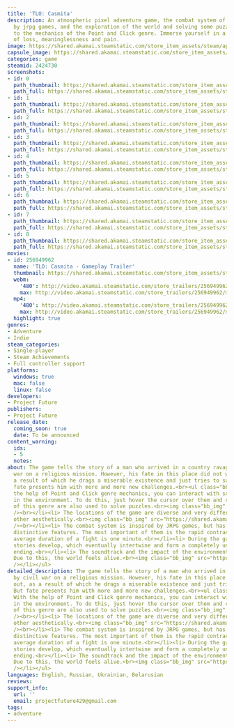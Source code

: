 ```yaml
---
title: 'TLO: Casmita'
description: An atmospheric pixel adventure game, the combat system of which is inspired
  by jrpg games, and the exploration of the world and solving some puzzles is tied
  to the mechanics of the Point and Click genre. Immerse yourself in a dark story
  of loss, meaninglessness and pain.
image: https://shared.akamai.steamstatic.com/store_item_assets/steam/apps/2424730/header.jpg?t=1722331096
capsule_image: https://shared.akamai.steamstatic.com/store_item_assets/steam/apps/2424730/capsule_231x87.jpg?t=1722331096
categories: game
steamid: 2424730
screenshots:
- id: 0
  path_thumbnail: https://shared.akamai.steamstatic.com/store_item_assets/steam/apps/2424730/ss_516cf53fa4307f939c847abeeed530f74fddbd1f.600x338.jpg?t=1722331096
  path_full: https://shared.akamai.steamstatic.com/store_item_assets/steam/apps/2424730/ss_516cf53fa4307f939c847abeeed530f74fddbd1f.1920x1080.jpg?t=1722331096
- id: 1
  path_thumbnail: https://shared.akamai.steamstatic.com/store_item_assets/steam/apps/2424730/ss_e5ef3c42afd187cb29300e4865bbac6a25713e0b.600x338.jpg?t=1722331096
  path_full: https://shared.akamai.steamstatic.com/store_item_assets/steam/apps/2424730/ss_e5ef3c42afd187cb29300e4865bbac6a25713e0b.1920x1080.jpg?t=1722331096
- id: 2
  path_thumbnail: https://shared.akamai.steamstatic.com/store_item_assets/steam/apps/2424730/ss_49bcf8f49ef3d656b8aa2d88be1f680d4c340bc9.600x338.jpg?t=1722331096
  path_full: https://shared.akamai.steamstatic.com/store_item_assets/steam/apps/2424730/ss_49bcf8f49ef3d656b8aa2d88be1f680d4c340bc9.1920x1080.jpg?t=1722331096
- id: 3
  path_thumbnail: https://shared.akamai.steamstatic.com/store_item_assets/steam/apps/2424730/ss_8903f94a898777a9ce5ea8c109484e8f23f72394.600x338.jpg?t=1722331096
  path_full: https://shared.akamai.steamstatic.com/store_item_assets/steam/apps/2424730/ss_8903f94a898777a9ce5ea8c109484e8f23f72394.1920x1080.jpg?t=1722331096
- id: 4
  path_thumbnail: https://shared.akamai.steamstatic.com/store_item_assets/steam/apps/2424730/ss_bdfeb6240b236aaf46860f49d7dd630e3d4db5c9.600x338.jpg?t=1722331096
  path_full: https://shared.akamai.steamstatic.com/store_item_assets/steam/apps/2424730/ss_bdfeb6240b236aaf46860f49d7dd630e3d4db5c9.1920x1080.jpg?t=1722331096
- id: 5
  path_thumbnail: https://shared.akamai.steamstatic.com/store_item_assets/steam/apps/2424730/ss_3a4cc773fb45361275a906b6b486adefadd48f32.600x338.jpg?t=1722331096
  path_full: https://shared.akamai.steamstatic.com/store_item_assets/steam/apps/2424730/ss_3a4cc773fb45361275a906b6b486adefadd48f32.1920x1080.jpg?t=1722331096
- id: 6
  path_thumbnail: https://shared.akamai.steamstatic.com/store_item_assets/steam/apps/2424730/ss_7f0590971a6de2ef9e1afaa9c6070d2a6bfb7c13.600x338.jpg?t=1722331096
  path_full: https://shared.akamai.steamstatic.com/store_item_assets/steam/apps/2424730/ss_7f0590971a6de2ef9e1afaa9c6070d2a6bfb7c13.1920x1080.jpg?t=1722331096
- id: 7
  path_thumbnail: https://shared.akamai.steamstatic.com/store_item_assets/steam/apps/2424730/ss_5a90aa22768729bd2a511adcca16ea37b23fff6d.600x338.jpg?t=1722331096
  path_full: https://shared.akamai.steamstatic.com/store_item_assets/steam/apps/2424730/ss_5a90aa22768729bd2a511adcca16ea37b23fff6d.1920x1080.jpg?t=1722331096
- id: 8
  path_thumbnail: https://shared.akamai.steamstatic.com/store_item_assets/steam/apps/2424730/ss_6b3900f79759d1f79a0ff76c74dc7806db50bbad.600x338.jpg?t=1722331096
  path_full: https://shared.akamai.steamstatic.com/store_item_assets/steam/apps/2424730/ss_6b3900f79759d1f79a0ff76c74dc7806db50bbad.1920x1080.jpg?t=1722331096
movies:
- id: 256949962
  name: 'TLO: Casmita - Gameplay Trailer'
  thumbnail: https://shared.akamai.steamstatic.com/store_item_assets/steam/apps/256949962/movie.293x165.jpg?t=1685673906
  webm:
    '480': http://video.akamai.steamstatic.com/store_trailers/256949962/movie480_vp9.webm?t=1685673906
    max: http://video.akamai.steamstatic.com/store_trailers/256949962/movie_max_vp9.webm?t=1685673906
  mp4:
    '480': http://video.akamai.steamstatic.com/store_trailers/256949962/movie480.mp4?t=1685673906
    max: http://video.akamai.steamstatic.com/store_trailers/256949962/movie_max.mp4?t=1685673906
  highlight: true
genres:
- Adventure
- Indie
steam_categories:
- Single-player
- Steam Achievements
- Full controller support
platforms:
  windows: true
  mac: false
  linux: false
developers:
- Project Future
publishers:
- Project Future
release_date:
  coming_soon: true
  date: To be announced
content_warning:
  ids:
  - 5
  notes:
about: The game tells the story of a man who arrived in a country ravaged by civil
  war on a religious mission. However, his fate in this place did not work out, as
  a result of which he drags a miserable existence and just tries to survive. But
  fate presents him with more and more new challenges.<br><ul class="bb_ul"><li> With
  the help of Point and Click genre mechanics, you can interact with some objects
  in the environment. To do this, just hover the cursor over them and click. Elements
  of this genre are also used to solve puzzles.<br><img class="bb_img" src="https://shared.akamai.steamstatic.com/store_item_assets/steam/apps/2424730/extras/point_and_click.gif?t=1722331096"
  /><br></li><li> The locations of the game are diverse and very different from each
  other aesthetically.<br><img class="bb_img" src="https://shared.akamai.steamstatic.com/store_item_assets/steam/apps/2424730/extras/steam_gameplay_gif.gif?t=1722331096"
  /><br></li><li> The combat system is inspired by JRPG games, but has a number of
  distinctive features. The most important of them is the rapid contractions. The
  average duration of a fight is one minute.<br></li><li> During the game, two different
  stories develop, which eventually intertwine and form a completely unpredictable
  ending.<br></li><li> The soundtrack and the impact of the environment are well developed.
  Due to this, the world feels alive.<br><img class="bb_img" src="https://shared.akamai.steamstatic.com/store_item_assets/steam/apps/2424730/extras/life_world.gif?t=1722331096"
  /></li></ul>
detailed_description: The game tells the story of a man who arrived in a country ravaged
  by civil war on a religious mission. However, his fate in this place did not work
  out, as a result of which he drags a miserable existence and just tries to survive.
  But fate presents him with more and more new challenges.<br><ul class="bb_ul"><li>
  With the help of Point and Click genre mechanics, you can interact with some objects
  in the environment. To do this, just hover the cursor over them and click. Elements
  of this genre are also used to solve puzzles.<br><img class="bb_img" src="https://shared.akamai.steamstatic.com/store_item_assets/steam/apps/2424730/extras/point_and_click.gif?t=1722331096"
  /><br></li><li> The locations of the game are diverse and very different from each
  other aesthetically.<br><img class="bb_img" src="https://shared.akamai.steamstatic.com/store_item_assets/steam/apps/2424730/extras/steam_gameplay_gif.gif?t=1722331096"
  /><br></li><li> The combat system is inspired by JRPG games, but has a number of
  distinctive features. The most important of them is the rapid contractions. The
  average duration of a fight is one minute.<br></li><li> During the game, two different
  stories develop, which eventually intertwine and form a completely unpredictable
  ending.<br></li><li> The soundtrack and the impact of the environment are well developed.
  Due to this, the world feels alive.<br><img class="bb_img" src="https://shared.akamai.steamstatic.com/store_item_assets/steam/apps/2424730/extras/life_world.gif?t=1722331096"
  /></li></ul>
languages: English, Russian, Ukrainian, Belarusian
reviews:
support_info:
  url: ''
  email: projectfuture429@gmail.com
tags:
- adventure
---
```


